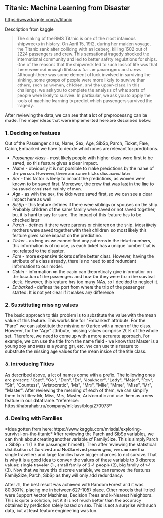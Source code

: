 <h2>Titanic: Machine Learning from Disaster</h2>

https://www.kaggle.com/c/titanic

Description from kaggle:
>The sinking of the RMS Titanic is one of the most infamous shipwrecks in history.  On April 15, 1912, during her maiden voyage, the Titanic sank after colliding with an iceberg, killing 1502 out of 2224 passengers and crew. This sensational tragedy shocked the international community and led to better safety regulations for ships. One of the reasons that the shipwreck led to such loss of life was that there were not enough lifeboats for the passengers and crew. Although there was some element of luck involved in surviving the sinking, some groups of people were more likely to survive than others, such as women, children, and the upper-class. In this challenge, we ask you to complete the analysis of what sorts of people were likely to survive. In particular, we ask you to apply the tools of machine learning to predict which passengers survived the tragedy.

After reviewing the data, we can see that a lot of preprocessing can be made. The major ideas that were implemented here are described below.

<h3>1. Deciding on features</h3>
Out of the Passenger class, Name, Sex, Age, SibSp, Parch,	Ticket,	Fare,	Cabin, Embarked we have to decide which ones are relevant for predictions.

* *Passenger class* - most likely people with higher class were first to be saved, so this feature gives a clear impact.
* *Name* - obviously it is not possible to make predictions by the name of the person. However, there are some tricks discussed later
* *Sex* - this factor is likely to impact the predictions, as women were known to be saved first. Moreower, the crew that was last in the line to be saved consisted mainly of men.
* *Age* - as with the sex, the kids were saved first, so we can see a clear impact here as well
* *SibSp* - this feature defines if there were siblings or spouses on the ship. Probably children of the same family were saved or not saved together, but it is hard to say for sure. The impact of this feature has to be checked later
* *Parch* - defines if there were parents or children on the ship. Most likely mothers were saved together with their children, so most likely this feature gives some impact on the predictino.
* *Ticket* - as long as we cannot find any patterns in the ticket numbers, this information is of no use, as each ticket has a unique number that is not related to the disaster.
* *Fare* - more expensive tickets define better class. However, having the attribute of a class already, there is no need to add redundant information to our model.
* *Cabin* - information on the cabin can theoretically give information on the location of the passengers and how far they were from the survival deck. However, this feature has too many NAs, so I decided to neglect it.
* *Embarked* - defines the port from where the trip of the passenger started. It is not yet clear if it makes any difference

<h3>2. Substituting missing values</h3>
The basic approach to this problem is to substitute the value with the mean value of this feature. This works fine for "Embarked" attribute. For the "Fare", we can substitute the missing or 0 price with a mean of the class. However, for the "Age" attribute, missing values comprise 20% of the whole set. Therefore, we need to come up with a more accurate approach. For example, we can use the title from the name field - we know that Master is a young boy and Miss is a young girl, etc. We can use this feature to substitute the missing age values for the mean inside of the title class.

<h3>3. Introducing Titles</h3>
As described above, a lot of names come with a prefix. The following ones are present: "Capt", "Col", "Don", "Dr", "Jonkheer", "Lady", "Major", "Rev", "Sir", "Countess", "Aristocratic", "Ms", "Mrs", "Mlle", "Mme", "Miss", "Mr", "Master". After reviewing the meaning of each of them, we can simplify them to 5 titles: Mr, Miss, Mrs, Master, Aristocratic and use them as a new feature in our dataframe.
*reference: https://habrahabr.ru/company/mlclass/blog/270973/*

<h3>4. Dealing with Families </h3>
*Idea gotten from here: https://www.kaggle.com/mrisdal/exploring-survival-on-the-titanic*
After reviewing the Parch and SibSp variables, we can think about creating another variable of FamilySize. This is simply Parch + SibSp + 1 (1 is the passenger himself). Then after reviewing the statistical distribution of Survived and NotSurvived passengers, we can see that single travellers and large families have bigger chances to not survive. That is why it is a good idea to convert the values of these variable to 3 discrete values: single traveler (1), small family of 2-4 people (2), big family of >4 (3). Now that we have this discrete variable, we can remove the features FamilySize, Parch, SibSp as they will only add redundancy.


After all, the best result was achieved with Random Forest and it was 80.383%, placing me in between 627-1057 place. Other models that I tried were Support Vector Machines, Decision Trees and k-Nearest Neighbors. This is quite a solution, but it it is not much better than the accuracy obtained by prediction solely based on sex. This is not a surprise with such data, but at least feature engineering was fun. 
